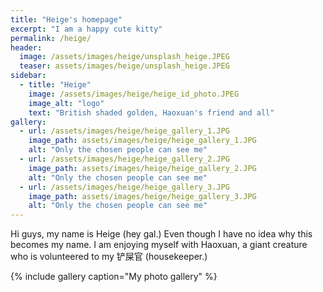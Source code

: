 ```yaml
---
title: "Heige's homepage"
excerpt: "I am a happy cute kitty"
permalink: /heige/
header:
  image: /assets/images/heige/unsplash_heige.JPEG
  teaser: assets/images/heige/unsplash_heige.JPEG
sidebar:
  - title: "Heige"
    image: /assets/images/heige/heige_id_photo.JPEG
    image_alt: "logo"
    text: "British shaded golden, Haoxuan's friend and all"
gallery:
  - url: /assets/images/heige/heige_gallery_1.JPG
    image_path: assets/images/heige/heige_gallery_1.JPG
    alt: "Only the chosen people can see me"
  - url: /assets/images/heige/heige_gallery_2.JPG
    image_path: assets/images/heige/heige_gallery_2.JPG
    alt: "Only the chosen people can see me"
  - url: /assets/images/heige/heige_gallery_3.JPG
    image_path: assets/images/heige/heige_gallery_3.JPG
    alt: "Only the chosen people can see me"
---
```


Hi guys, my name is Heige (hey gal.) Even though I have no idea why this becomes my name. I am enjoying myself with Haoxuan, a giant creature who is volunteered to my 铲屎官 (housekeeper.)

{% include gallery caption="My photo gallery" %}

